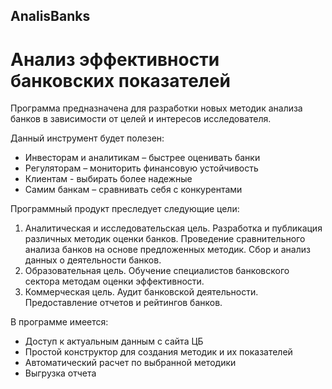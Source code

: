 ## AnalisBanks
# Анализ эффективности банковских показателей

Программа предназначена для разработки новых методик анализа банков в зависимости от целей и интересов исследователя.

Данный инструмент будет полезен:
- Инвесторам и аналитикам – быстрее оценивать банки
- Регуляторам – мониторить финансовую устойчивость
- Клиентам - выбирать более надежные
- Самим банкам – сравнивать себя с конкурентами

Программный продукт преследует следующие цели:
1. Аналитическая и исследовательская цель.
Разработка и публикация различных методик оценки банков.
Проведение сравнительного анализа банков на основе предложенных методик.
Сбор и анализ данных о деятельности банков.
2. Образовательная цель.
Обучение специалистов банковского сектора методам оценки эффективности.
3. Коммерческая цель.
Аудит банковской деятельности.
Предоставление отчетов и рейтингов банков.

В программе имеется:
- Доступ к актуальным данным с сайта ЦБ
- Простой конструктор для создания методик и их показателей
- Автоматический расчет по выбранной методики
- Выгрузка отчета

